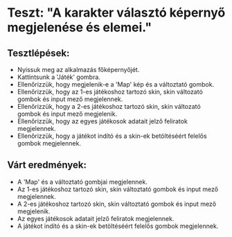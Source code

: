 # Teszt: "A karakter választó képernyő megjelenése és elemei."

## Tesztlépések:
- Nyissuk meg az alkalmazás főképernyőjét.
- Kattintsunk a 'Játék' gombra.
- Ellenőrizzük, hogy megjelenik-e a 'Map' kép és a változtató gombok.
- Ellenőrizzük, hogy az 1-es játékoshoz tartozó skin, skin változató gombok és input mező megjelennek.
- Ellenőrizzük, hogy a 2-es játékoshoz tartozó skin, skin változató gombok és input mező megjelenik.
- Ellenőrizzük, hogy az egyes játékosok adatait jelző feliratok megjelennek.
- Ellenőrizzük, hogy a játékot indító és a skin-ek betöltéséért felelős gombok megjelennek.

## Várt eredmények:

- A 'Map' és a változtató gombjai megjelennek.
- Az 1-es játékoshoz tartozó skin, skin változtató gombok és input mező megjelennek.
- A 2-es játékoshoz tartozó skin, skin változtató gombok és input mező megjelenik.
- Az egyes játékosok adatait jelző feliratok megjelennek.
- A játékot indító és a skin-ek betöltéséért felelős gombok megjelennek.